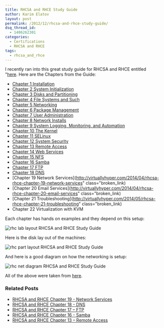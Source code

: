 ```yaml
---
title: RHCSA and RHCE Study Guide
author: Karim Elatov
layout: post
permalink: /2012/12/rhcsa-and-rhce-study-guide/
dsq_thread_id:
  - 1406262301
categories:
  - Certifications
  - RHCSA and RHCE
tags:
  - rhcsa_and_rhce
---
```

I recently ran into this great study guide for RHCSA and RHCE entitled "[here](http://www.pearsonhighered.com/bookseller/product/Handson-Guide-to-the-Red-Hat-Exams-RHCSA-and-RHCE-Cert-Guide-and-Lab-Manual/9780321767950.page). Here are the Chapters from the Guide:

*   [Chapter 1 Installation](http://virtuallyhyper.com/2013/01/rhcsa-and-rhce-chapter-1-installation/)
*   [Chapter 2 System Initialization](http://virtuallyhyper.com/2013/01/rhcsa-and-rhce-chapter-2-system-initialization/)
*   [Chapter 3 Disks and Partitioning](http://virtuallyhyper.com/2013/01/rhcsa-and-rhce-chapter-3-disks-and-partitioning/)
*   [Chapter 4 File Systems and Such](http://virtuallyhyper.com/2013/01/rhcsa-and-rhce-chapter-4-file-systems-and-such/)
*   [Chapter 5 Networking](http://virtuallyhyper.com/2013/01/rhcsa-and-rhce-chapter-5-networking/)
*   [Chapter 6 Package Management](http://virtuallyhyper.com/2013/03/rhcsa-and-rhce-chapter-6-package-management/)
*   [Chapter 7 User Administration](http://virtuallyhyper.com/2013/03/rhcsa-and-rhce-chapter-7-user-administration/)
*   [Chapter 8 Network Installs](http://virtuallyhyper.com/2013/03/rhcsa-and-rhce-chapter-8-network-installs)
*   [Chapter 9 System Logging, Monitoring, and Automation](http://virtuallyhyper.com/2013/06/rhcsa-and-rhce-chapter-9-system-logging-monitoring-and-automation)
*   [Chapter 10 The Kernel](http://virtuallyhyper.com/2013/07/rhcsa-and-rhce-chapter-10-the-kernel/)
*   [Chapter 11 SELinux](http://virtuallyhyper.com/2014/03/rhcsa-rhce-chapter-11-selinux)
*   [Chapter 12 System Security](http://virtuallyhyper.com/2014/03/rhcsa-rhce-chapter-12-system-security)
*   [Chapter 13 Remote Access](http://virtuallyhyper.com/2014/03/rhcsa-rhce-chapter-13-remote-access)
*   [Chapter 14 Web Services](http://virtuallyhyper.com/2014/03/rhcsa-rhce-chapter-14-web-services)
*   [Chapter 15 NFS](http://virtuallyhyper.com/2014/04/rhcsa-rhce-chapter-15-nfs/)
*   [Chapter 16 Samba](http://virtuallyhyper.com/2014/04/rhcsa-rhce-chapter-16-samba/)
*   [Chapter 17 FTP](http://virtuallyhyper.com/2014/04/rhcsa-rhce-chapter-17-ftp)
*   [Chapter 18 DNS](http://virtuallyhyper.com/2014/04/rhcsa-rhce-chapter-18-dns)
*   [Chapter 19 Network Services](http://virtuallyhyper.com/2014/04/rhcsa-rhce-chapter-19-network-services" class="broken_link)
*   [Chapter 20 Email Services](http://virtuallyhyper.com/2014/04/rhcsa-rhce-chapter-20-email-services" class="broken_link)
*   [Chapter 21 Troubleshooting](http://virtuallyhyper.com/2014/05/rhcsa-rhce-chapter-21-troubleshooting" class="broken_link)
*   Chapter 22 Virtualization with KVM

Each chapter has hands on examples and they depend on this setup:

![rhc lab layout RHCSA and RHCE Study Guide](http://virtuallyhyper.com/wp-content/uploads/2012/12/rhc_lab_layout.png)

Here is the disk lay out of the machines:

![rhc part layout RHCSA and RHCE Study Guide](http://virtuallyhyper.com/wp-content/uploads/2012/12/rhc_part_layout.png)

And here is a good diagram on how the networking is setup:

![rhc net diagram RHCSA and RHCE Study Guide](http://virtuallyhyper.com/wp-content/uploads/2012/12/rhc_net_diagram.png)

All of the above were taken from [here](http://ptgmedia.pearsoncmg.com/images/9780321767950/samplepages/0321767950.pdf).

### Related Posts

- [RHCSA and RHCE Chapter 19 - Network Services](http://virtuallyhyper.com/2014/05/rhcsa-rhce-chapter-19-network-services/)
- [RHCSA and RHCE Chapter 18 - DNS](http://virtuallyhyper.com/2014/04/rhcsa-rhce-chapter-18-dns/)
- [RHCSA and RHCE Chapter 17 – FTP](http://virtuallyhyper.com/2014/04/rhcsa-rhce-chapter-17-ftp/)
- [RHCSA and RHCE Chapter 16 - Samba](http://virtuallyhyper.com/2014/04/rhcsa-rhce-chapter-16-samba/)
- [RHCSA and RHCE Chapter 13 – Remote Access](http://virtuallyhyper.com/2014/03/rhcsa-rhce-chapter-13-remote-access/)

